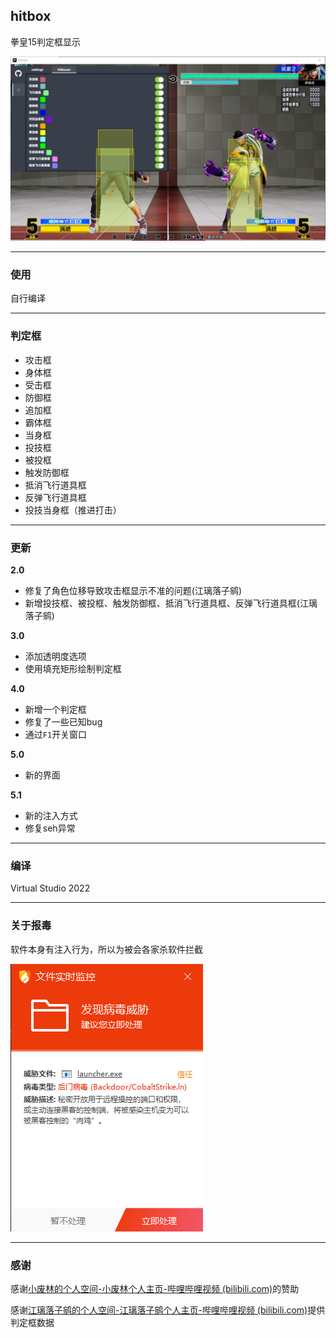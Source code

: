 ## hitbox

拳皇15判定框显示

![](./image2.png)

***

### 使用

自行编译

***



### 判定框

- 攻击框
- 身体框
- 受击框
- 防御框
- 追加框
- 霸体框
- 当身框
- 投技框
- 被投框
- 触发防御框
- 抵消飞行道具框
- 反弹飞行道具框
- 投技当身框（推进打击）

***



### 更新

**2.0**

- 修复了角色位移导致攻击框显示不准的问题(江璃落子鹓)
- 新增投技框、被投框、触发防御框、抵消飞行道具框、反弹飞行道具框(江璃落子鹓)

**3.0**

- 添加透明度选项
- 使用填充矩形绘制判定框

**4.0**

- 新增一个判定框
- 修复了一些已知bug
- 通过`F1`开关窗口

**5.0**

- 新的界面

**5.1**

- 新的注入方式
- 修复seh异常

***



### 编译

Virtual Studio 2022

*****



### 关于报毒

软件本身有注入行为，所以为被会各家杀软件拦截

![image3](.\image3.png)





*****



### 感谢

感谢[小废林的个人空间-小废林个人主页-哔哩哔哩视频 (bilibili.com)](https://space.bilibili.com/2203159)的赞助

感谢[江璃落子鹓的个人空间-江璃落子鹓个人主页-哔哩哔哩视频 (bilibili.com)](https://space.bilibili.com/346699931)提供判定框数据
